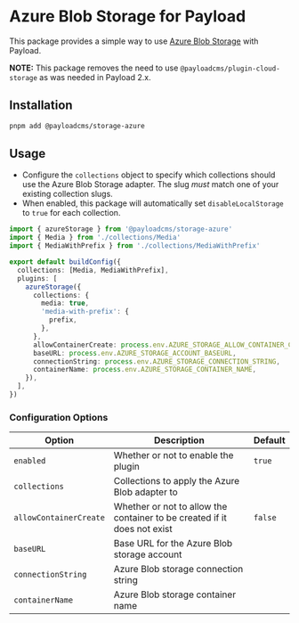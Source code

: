 # Azure Blob Storage for Payload

This package provides a simple way to use [Azure Blob Storage](https://azure.microsoft.com/en-us/products/storage/blobs) with Payload.

**NOTE:** This package removes the need to use `@payloadcms/plugin-cloud-storage` as was needed in Payload 2.x.

## Installation

```sh
pnpm add @payloadcms/storage-azure
```

## Usage

- Configure the `collections` object to specify which collections should use the Azure Blob Storage adapter. The slug _must_ match one of your existing collection slugs.
- When enabled, this package will automatically set `disableLocalStorage` to `true` for each collection.

```ts
import { azureStorage } from '@payloadcms/storage-azure'
import { Media } from './collections/Media'
import { MediaWithPrefix } from './collections/MediaWithPrefix'

export default buildConfig({
  collections: [Media, MediaWithPrefix],
  plugins: [
    azureStorage({
      collections: {
        media: true,
        'media-with-prefix': {
          prefix,
        },
      },
      allowContainerCreate: process.env.AZURE_STORAGE_ALLOW_CONTAINER_CREATE === 'true',
      baseURL: process.env.AZURE_STORAGE_ACCOUNT_BASEURL,
      connectionString: process.env.AZURE_STORAGE_CONNECTION_STRING,
      containerName: process.env.AZURE_STORAGE_CONTAINER_NAME,
    }),
  ],
})
```

### Configuration Options

| Option                 | Description                                                              | Default |
| ---------------------- | ------------------------------------------------------------------------ | ------- |
| `enabled`              | Whether or not to enable the plugin                                      | `true`  |
| `collections`          | Collections to apply the Azure Blob adapter to                           |         |
| `allowContainerCreate` | Whether or not to allow the container to be created if it does not exist | `false` |
| `baseURL`              | Base URL for the Azure Blob storage account                              |         |
| `connectionString`     | Azure Blob storage connection string                                     |         |
| `containerName`        | Azure Blob storage container name                                        |         |
